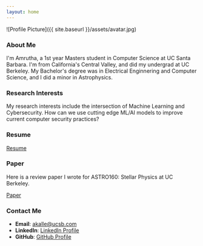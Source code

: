 ```yaml
---
layout: home
---
```


![Profile Picture]({{ site.baseurl }}/assets/avatar.jpg)

### About Me
I'm Amrutha, a 1st year Masters student in Computer Science at UC Santa Barbara. I'm from California's Central Valley, and did my undergrad at UC Berkeley. My Bachelor's degree was in Electrical Enginnering and Computer Science, and I did a minor in Astrophysics. 

### Research Interests
My research interests include the intersection of Machine Learning and Cybersecurity. How can we use cutting edge ML/AI models to improve current computer security practices?

### Resume

<a href="{{ site.baseurl }}/assets/resume.pdf" target="_blank">Resume</a>

### Paper
Here is a review paper I wrote for ASTRO160: Stellar Physics at UC Berkeley.

<a href="{{ site.baseurl }}/assets/astro160.pdf" target="_blank">Paper</a>

### Contact Me
- **Email**: [akalle@ucsb.com](mailto:akalle@ucsb.com)
- **LinkedIn**: [LinkedIn Profile](https://www.linkedin.com/in/amrutha-kalle)
- **GitHub**: [GitHub Profile](https://github.com/amrutha-kalle)